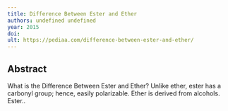 ```yaml
---
title: Difference Between Ester and Ether
authors: undefined undefined
year: 2015
doi: 
ult: https://pediaa.com/difference-between-ester-and-ether/
---
```

## Abstract
What is the Difference Between Ester and Ether? Unlike ether, ester has a carbonyl group; hence, easily polarizable. Ether is derived from alcohols. Ester..
